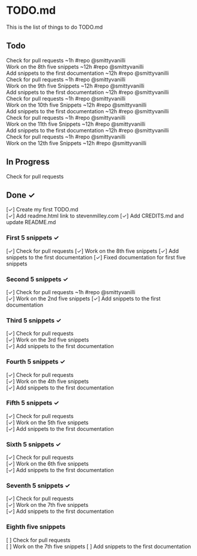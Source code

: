 # TODO.md

This is the list of things to do TODO.md

## Todo

Check for pull requests ~1h #repo @smittyvanilli  
Work on the 8th five snippets ~12h #repo @smittyvanilli  
Add snippets to the first documentation ~12h #repo @smittyvanilli  
Check for pull requests ~1h #repo @smittyvanilli  
Work on the 9th five Snippets ~12h #repo @smittyvanilli  
Add snippets to the first documentation ~12h #repo @smittyvanilli  
Check for pull requests ~1h #repo @smittyvanilli  
Work on the 10th five Snippets ~12h #repo @smittyvanilli  
Add snippets to the first documentation ~12h #repo @smittyvanilli  
Check for pull requests ~1h #repo @smittyvanilli  
Work on the 11th five Snippets ~12h #repo @smittyvanilli  
Add snippets to the first documentation ~12h #repo @smittyvanilli  
Check for pull requests ~1h #repo @smittyvanilli  
Work on the 12th five Snippets ~12h #repo @smittyvanilli  

## In Progress

Check for pull requests

## Done ✓

[✓] Create my first TODO.md  
[✓] Add readme.html link to stevenmilley.com
[✓] Add CREDITS.md and update README.md

### First 5 snippets ✓
[✓] Check for pull requests
[✓] Work on the 8th five snippets
[✓] Add snippets to the first documentation
[✓] Fixed documentation for first five snippets

### Second 5 snippets ✓
[✓] Check for pull requests ~1h #repo @smittyvanilli  
[✓] Work on the 2nd five snippets
[✓] Add snippets to the first documentation

### Third 5 snippets ✓
[✓] Check for pull requests  
[✓] Work on the 3rd five snippets  
[✓] Add snippets to the first documentation  

### Fourth 5 snippets ✓
[✓] Check for pull requests  
[✓] Work on the 4th five snippets  
[✓] Add snippets to the first documentation  

### Fifth 5 snippets ✓
[✓] Check for pull requests  
[✓] Work on the 5th five snippets  
[✓] Add snippets to the first documentation  

### Sixth 5 snippets ✓
[✓] Check for pull requests  
[✓] Work on the 6th five snippets  
[✓] Add snippets to the first documentation  

### Seventh 5 snippets ✓
[✓] Check for pull requests  
[✓] Work on the 7th five snippets  
[✓] Add snippets to the first documentation  

### Eighth five snippets
[ ] Check for pull requests  
[ ] Work on the 7th five snippets
[ ] Add snippets to the first documentation  
